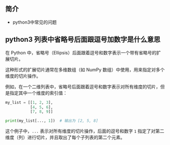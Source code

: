 ## 简介

+ python3中常见的问题

## python3 列表中省略号后面跟逗号加数字是什么意思

在 Python 中，省略号（Ellipsis）后面跟着逗号和数字表示一个带有省略号的扩展切片。

这种形式的扩展切片通常在多维数组（如 NumPy 数组）中使用，用来指定对多个维度的切片操作。

例如，在一个二维列表中，省略号后面跟着逗号和数字表示对所有维度的切片，但是指定其中一个维度的索引值：

```python
my_list = [[1, 2, 3],
           [4, 5, 6],
           [7, 8, 9]]

print(my_list[..., 1])  # 输出为 [2, 5, 8]
```

这个例子中，`...` 表示对所有维度的切片操作，后面的逗号和数字 `1` 指定了对第二维度（列）进行切片，并且取出了每个子列表的第二个元素。